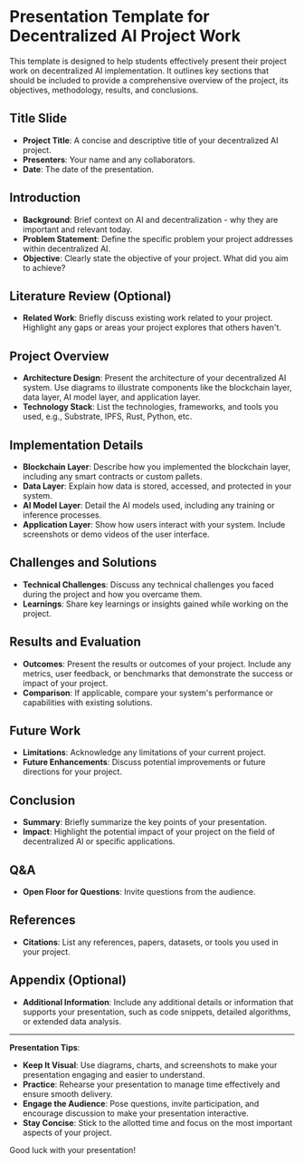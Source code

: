 # Presentation Template for Decentralized AI Project Work

This template is designed to help students effectively present their project work on decentralized AI implementation. It outlines key sections that should be included to provide a comprehensive overview of the project, its objectives, methodology, results, and conclusions.

## Title Slide
- **Project Title**: A concise and descriptive title of your decentralized AI project.
- **Presenters**: Your name and any collaborators.
- **Date**: The date of the presentation.

## Introduction
- **Background**: Brief context on AI and decentralization - why they are important and relevant today.
- **Problem Statement**: Define the specific problem your project addresses within decentralized AI.
- **Objective**: Clearly state the objective of your project. What did you aim to achieve?

## Literature Review (Optional)
- **Related Work**: Briefly discuss existing work related to your project. Highlight any gaps or areas your project explores that others haven't.

## Project Overview
- **Architecture Design**: Present the architecture of your decentralized AI system. Use diagrams to illustrate components like the blockchain layer, data layer, AI model layer, and application layer.
- **Technology Stack**: List the technologies, frameworks, and tools you used, e.g., Substrate, IPFS, Rust, Python, etc.

## Implementation Details
- **Blockchain Layer**: Describe how you implemented the blockchain layer, including any smart contracts or custom pallets.
- **Data Layer**: Explain how data is stored, accessed, and protected in your system.
- **AI Model Layer**: Detail the AI models used, including any training or inference processes.
- **Application Layer**: Show how users interact with your system. Include screenshots or demo videos of the user interface.

## Challenges and Solutions
- **Technical Challenges**: Discuss any technical challenges you faced during the project and how you overcame them.
- **Learnings**: Share key learnings or insights gained while working on the project.

## Results and Evaluation
- **Outcomes**: Present the results or outcomes of your project. Include any metrics, user feedback, or benchmarks that demonstrate the success or impact of your project.
- **Comparison**: If applicable, compare your system's performance or capabilities with existing solutions.

## Future Work
- **Limitations**: Acknowledge any limitations of your current project.
- **Future Enhancements**: Discuss potential improvements or future directions for your project.

## Conclusion
- **Summary**: Briefly summarize the key points of your presentation.
- **Impact**: Highlight the potential impact of your project on the field of decentralized AI or specific applications.

## Q&A
- **Open Floor for Questions**: Invite questions from the audience.

## References
- **Citations**: List any references, papers, datasets, or tools you used in your project.

## Appendix (Optional)
- **Additional Information**: Include any additional details or information that supports your presentation, such as code snippets, detailed algorithms, or extended data analysis.

---

**Presentation Tips**:
- **Keep It Visual**: Use diagrams, charts, and screenshots to make your presentation engaging and easier to understand.
- **Practice**: Rehearse your presentation to manage time effectively and ensure smooth delivery.
- **Engage the Audience**: Pose questions, invite participation, and encourage discussion to make your presentation interactive.
- **Stay Concise**: Stick to the allotted time and focus on the most important aspects of your project.

Good luck with your presentation!